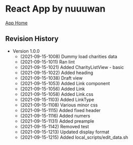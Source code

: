 # React App by nuuuwan

[App Home](https://nuuuwan.github.io/dhaana)

## Revision History

* Version 1.0.0
  *  (2021-09-15-1008) Dummy load charities data
  *  (2021-09-15-1011) Ran lint
  *  (2021-09-15-1021) Added CharityListView - basic
  *  (2021-09-15-1022) Added heading
  *  (2021-09-15-1038) Draft view
  *  (2021-09-15-1053) Added Link component
  *  (2021-09-15-1056) Added Link
  *  (2021-09-15-1058) Added Link.css
  *  (2021-09-15-1103) Added LinkType
  *  (2021-09-15-1108) Various minor css
  *  (2021-09-15-1115) Added fixed header
  *  (2021-09-15-1116) Added numers
  *  (2021-09-15-1131) Added preample
  *  (2021-09-15-1142) Removed test
  *  (2021-09-15-1213) Updated display format
  *  (2021-09-15-1215) Added local_scripts/edit_data.sh
